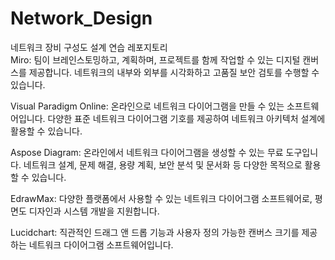 # Network_Design
네트워크 장비 구성도 설계 연습 레포지토리            
Miro: 팀이 브레인스토밍하고, 계획하며, 프로젝트를 함께 작업할 수 있는 디지털 캔버스를 제공합니다. 네트워크의 내부와 외부를 시각화하고 고품질 보안 검토를 수행할 수 있습니다. ​                
                      
Visual Paradigm Online: 온라인으로 네트워크 다이어그램을 만들 수 있는 소프트웨어입니다. 다양한 표준 네트워크 다이어그램 기호를 제공하여 네트워크 아키텍처 설계에 활용할 수 있습니다.         ​                  

Aspose Diagram: 온라인에서 네트워크 다이어그램을 생성할 수 있는 무료 도구입니다. 네트워크 설계, 문제 해결, 용량 계획, 보안 분석 및 문서화 등 다양한 목적으로 활용할 수 있습니다. ​                        
           
EdrawMax: 다양한 플랫폼에서 사용할 수 있는 네트워크 다이어그램 소프트웨어로, 평면도 디자인과 시스템 개발을 지원합니다.                        ​
         
Lucidchart: 직관적인 드래그 앤 드롭 기능과 사용자 정의 가능한 캔버스 크기를 제공하는 네트워크 다이어그램 소프트웨어입니다. ​          
                        
